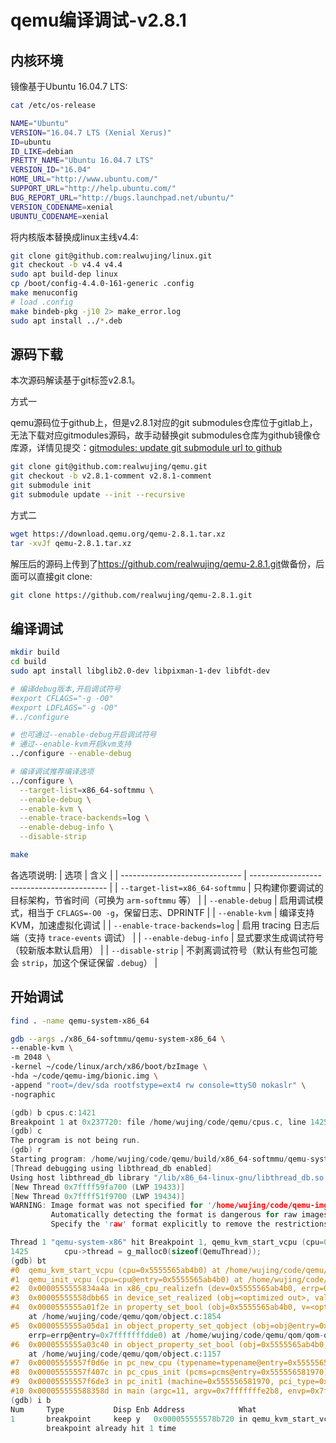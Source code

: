 # qemu编译调试-v2.8.1

## 内核环境

镜像基于Ubuntu 16.04.7 LTS:

```bash
cat /etc/os-release

NAME="Ubuntu"
VERSION="16.04.7 LTS (Xenial Xerus)"
ID=ubuntu
ID_LIKE=debian
PRETTY_NAME="Ubuntu 16.04.7 LTS"
VERSION_ID="16.04"
HOME_URL="http://www.ubuntu.com/"
SUPPORT_URL="http://help.ubuntu.com/"
BUG_REPORT_URL="http://bugs.launchpad.net/ubuntu/"
VERSION_CODENAME=xenial
UBUNTU_CODENAME=xenial
```

将内核版本替换成linux主线v4.4:

```bash
git clone git@github.com:realwujing/linux.git
git checkout -b v4.4 v4.4
sudo apt build-dep linux
cp /boot/config-4.4.0-161-generic .config
make menuconfig
# load .config
make bindeb-pkg -j10 2> make_error.log
sudo apt install ../*.deb
```

## 源码下载

本次源码解读基于git标签v2.8.1。

方式一

qemu源码位于github上，但是v2.8.1对应的git submodules仓库位于gitlab上，无法下载对应gitmodules源码，故手动替换git submodules仓库为github镜像仓库源，详情见提交：[gitmodules: update git submodule url to github](https://github.com/realwujing/qemu/commit/56fe7ca29adddd876b590e301e62d5b6e4b3a33e)

```bash
git clone git@github.com:realwujing/qemu.git
git checkout -b v2.8.1-comment v2.8.1-comment
git submodule init
git submodule update --init --recursive
```

方式二

```bash
wget https://download.qemu.org/qemu-2.8.1.tar.xz
tar -xvJf qemu-2.8.1.tar.xz
```

解压后的源码上传到了<https://github.com/realwujing/qemu-2.8.1.git>做备份，后面可以直接git clone:
```bash
git clone https://github.com/realwujing/qemu-2.8.1.git
```

## 编译调试

```bash
mkdir build
cd build
sudo apt install libglib2.0-dev libpixman-1-dev libfdt-dev

# 编译debug版本,开启调试符号
#export CFLAGS="-g -O0"
#export LDFLAGS="-g -O0"
#../configure

# 也可通过--enable-debug开启调试符号
# 通过--enable-kvm开启kvm支持
../configure --enable-debug

# 编译调试推荐编译选项
../configure \
  --target-list=x86_64-softmmu \
  --enable-debug \
  --enable-kvm \
  --enable-trace-backends=log \
  --enable-debug-info \
  --disable-strip

make
```

各选项说明:
| 选项                             | 含义                                         |
| ------------------------------ | ------------------------------------------ |
| `--target-list=x86_64-softmmu` | 只构建你要调试的目标架构，节省时间（可换为 `arm-softmmu` 等）     |
| `--enable-debug`               | 启用调试模式，相当于 `CFLAGS=-O0 -g`，保留日志、DPRINTF    |
| `--enable-kvm`                 | 编译支持 KVM，加速虚拟化调试                           |
| `--enable-trace-backends=log`  | 启用 tracing 日志后端（支持 `trace-events` 调试）      |
| `--enable-debug-info`          | 显式要求生成调试符号（较新版本默认启用）                       |
| `--disable-strip`              | 不剥离调试符号（默认有些包可能会 `strip`，加这个保证保留 `.debug`） |


## 开始调试

```bash
find . -name qemu-system-x86_64
```

```bash
gdb --args ./x86_64-softmmu/qemu-system-x86_64 \
--enable-kvm \
-m 2048 \
-kernel ~/code/linux/arch/x86/boot/bzImage \
-hda ~/code/qemu-img/bionic.img \
-append "root=/dev/sda rootfstype=ext4 rw console=ttyS0 nokaslr" \
-nographic
```

```c
(gdb) b cpus.c:1421
Breakpoint 1 at 0x237720: file /home/wujing/code/qemu/cpus.c, line 1425.
(gdb) c
The program is not being run.
(gdb) r
Starting program: /home/wujing/code/qemu/build/x86_64-softmmu/qemu-system-x86_64 --enable-kvm -m 2048 -kernel /home/wujing/code/linux/arch/x86/boot/bzImage -hda /home/wujing/code/qemu-img/bionic.img -append root=/dev/sda\ rootfstype=ext4\ rw\ console=ttyS0\ nokaslr -nographic
[Thread debugging using libthread_db enabled]
Using host libthread_db library "/lib/x86_64-linux-gnu/libthread_db.so.1".
[New Thread 0x7ffff59fa700 (LWP 19433)]
[New Thread 0x7ffff51f9700 (LWP 19434)]
WARNING: Image format was not specified for '/home/wujing/code/qemu-img/bionic.img' and probing guessed raw.
         Automatically detecting the format is dangerous for raw images, write operations on block 0 will be restricted.
         Specify the 'raw' format explicitly to remove the restrictions.

Thread 1 "qemu-system-x86" hit Breakpoint 1, qemu_kvm_start_vcpu (cpu=0x5555565ab4b0) at /home/wujing/code/qemu/cpus.c:1425
1425        cpu->thread = g_malloc0(sizeof(QemuThread));
(gdb) bt
#0  qemu_kvm_start_vcpu (cpu=0x5555565ab4b0) at /home/wujing/code/qemu/cpus.c:1425
#1  qemu_init_vcpu (cpu=cpu@entry=0x5555565ab4b0) at /home/wujing/code/qemu/cpus.c:1470
#2  0x0000555555834a4a in x86_cpu_realizefn (dev=0x5555565ab4b0, errp=0x7fffffffdcf0) at /home/wujing/code/qemu/target-i386/cpu.c:3361
#3  0x00005555558dbb65 in device_set_realized (obj=<optimized out>, value=<optimized out>, errp=0x7fffffffdde0) at /home/wujing/code/qemu/hw/core/qdev.c:918
#4  0x0000555555a01f2e in property_set_bool (obj=0x5555565ab4b0, v=<optimized out>, name=<optimized out>, opaque=0x55555659e2a0, errp=0x7fffffffdde0)
    at /home/wujing/code/qemu/qom/object.c:1854
#5  0x0000555555a05da1 in object_property_set_qobject (obj=obj@entry=0x5555565ab4b0, value=value@entry=0x5555565c68b0, name=name@entry=0x555555b187ab "realized", 
    errp=errp@entry=0x7fffffffdde0) at /home/wujing/code/qemu/qom/qom-qobject.c:27
#6  0x0000555555a03c40 in object_property_set_bool (obj=0x5555565ab4b0, value=<optimized out>, name=0x555555b187ab "realized", errp=0x7fffffffdde0)
    at /home/wujing/code/qemu/qom/object.c:1157
#7  0x00005555557f0d6e in pc_new_cpu (typename=typename@entry=0x555556506200 "qemu64-x86_64-cpu", apic_id=0, errp=0x5555564ee820 <error_fatal>) at /home/wujing/code/qemu/hw/i386/pc.c:1099
#8  0x00005555557f407c in pc_cpus_init (pcms=pcms@entry=0x555556581970) at /home/wujing/code/qemu/hw/i386/pc.c:1188
#9  0x00005555557f6de3 in pc_init1 (machine=0x555556581970, pci_type=0x555555b54084 "i440FX", host_type=0x555555adcc01 "i440FX-pcihost") at /home/wujing/code/qemu/hw/i386/pc_piix.c:149
#10 0x000055555588358d in main (argc=11, argv=0x7fffffffe2b8, envp=0x7fffffffe318) at /home/wujing/code/qemu/vl.c:4548
(gdb) i b
Num     Type           Disp Enb Address            What
1       breakpoint     keep y   0x000055555578b720 in qemu_kvm_start_vcpu at /home/wujing/code/qemu/cpus.c:1425
        breakpoint already hit 1 time
```

